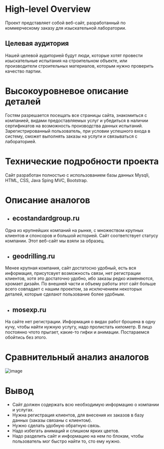 # High-level Overview 
Проект представляет собой веб-сайт, разработанный по коммерческому заказу для изыскательной лаборатории.
## Целевая аудитория 
Нашей целевой аудиторией будут люди, которые хотят провести изыскательные испытания на строительном объекте, или производители строительных материалов, которым нужно проверить качество партии.
# Высокоуровневое описание деталей 
Гостям разрешается посещать все страницы сайта, знакомиться с компанией, видами предоставляемых услуг и убедиться в наличии сертификатов на возможность производства данных испытаний. Зарегистрированный пользователь, при условии успешного входа в систему, сможет выполнять заказы на услуги и связываться с лабораторией.
# Технические подробности проекта 
Сайт разработан полностью с использованием базы данных Mysqli, HTML, CSS, Java Sping MVC, Bootstrap.
# Описание аналогов
- ##  ecostandardgroup.ru
Одна из крупнейших компаний на рынке, с множеством крупных клиентов и спонсоров и большой историей. Сайт соответствует статусу компании. Этот веб-сайт мы взяли за образец.
- ## geodrilling.ru
Менее крупная компания, сайт достатосно удобный, есть вся информация, присутсвует возможность связи, нет регистрации клиентов, хотя это достаточно удобно, ибо заказы редко изменяются, хромает дизайн. По внешней части и объему работы этот сайт больше всего совпадает с нашим проектом, за исключением некоторых деталей, которые сделают пользование более удобным.
- ## mosexp.ru
На сайте нет регистрации. Информация о видах работ брошена в одну кучу, чтобы найти нужную услугу, надо пролистать километр. В лицо постоянно чтото прыгает, какие-то гифки и анимации. Постараемся обойтись без этого.
 # Сравнительный анализ аналогов
 ![image](https://user-images.githubusercontent.com/71440932/150637905-ed0f2252-c5ed-41c8-8750-f2f6ca0fefcb.png)
# Вывод
- Сайт должен содержать всю необходимую информацию о компании и услугах.
- Нужна регистрация клиентов, для внесения их заказов в базу данных (заказы связаны с клиентом).
- Нужно сделать удобную обратную связь.
- Надо избегать анимаций и слишком ярких цветов.
- Надо разделить сайт и информацию на нем по блокам, чтобы пользователь мог быстро найти то, сто ему нужно.
